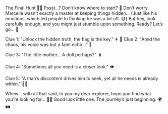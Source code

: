 The Final Hunt 🕵️‍♂
Pssst...? Don’t know where to start? 🤔 Don’t worry, Marcelle wasn’t exactly a master at keeping things hidden... (Just like his emotions, which led people to thinking he was a bit off. 😅) But hey, look carefully enough, and you might just stumble upon something. Ready? Let’s go... 👀

Clue 1:
"Unlock the hidden truth, the flag is the key." ✈ 🏢
Clue 2:
"Amid the chaos, his voice was but a faint echo..." 📣

Clue 3:
"The little mother... A doll perhaps?" 🪆

Clue 4:
"Sometimes all you need is a closer look." 👁

Clue 5:
"A man’s discontent drives him to seek, yet all he needs is already within." 🤷‍♂

Whew... with all that said, to you my dear explorer, hope you find what you're looking for... 🌈✨
Good luck little one. The journey’s just beginning. 🌍🛤️
